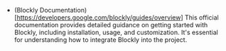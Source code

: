 - (Blockly Documentation)[https://developers.google.com/blockly/guides/overview]
    This official documentation provides detailed guidance on getting started with Blockly, including installation,
    usage, and customization. It's essential for understanding how to integrate Blockly into the project.